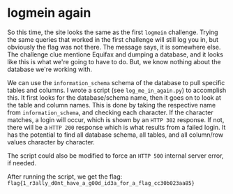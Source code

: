 # logmein again

So this time, the site looks the same as the first `logmein` challenge. Trying the same queries that worked in the first challenge will still log you in, but obviously the flag was not there. The message says, it is somewhere else. The challenge clue mentione Equifax and dumping a database, and it looks like this is what we're going to have to do. But, we know nothing about the database we're working with.

We can use the `information_schema` schema of the database to pull specific tables and columns. I wrote a script (see `log_me_in_again.py`) to accomplish this. It first looks for the database/schema name, then it goes on to look at the table and column names. This is done by taking the respective name from `information_schema`, and checking each character. If the character matches, a login will occur, which is shown by an `HTTP 302` response. If not, there will be a `HTTP 200` response which is what results from a failed login. It has the potential to find all database schema, all tables, and all column/row values character by character.

The script could also be modified to force an  `HTTP 500` internal server error, if needed.

After running the script, we get the flag:
`flag{1_r3ally_d0nt_have_a_g00d_id3a_for_a_flag_cc30b023aa85}`

